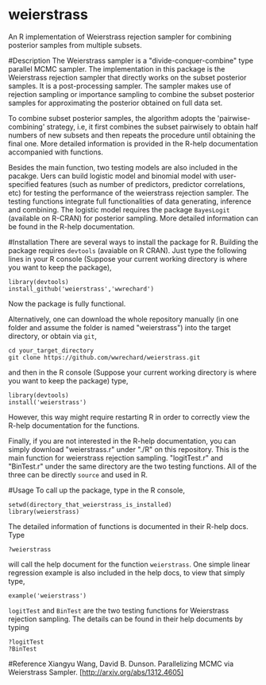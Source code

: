 weierstrass
===========

An R implementation of Weierstrass rejection sampler for combining posterior samples from multiple subsets.

#Description
The Weierstrass sampler is a "divide-conquer-combine" type parallel MCMC sampler. The implementation in this package is the Weierstrass rejection sampler that directly works on the subset posterior samples. It is a post-processing sampler. The sampler makes use of rejection sampling or importance sampling to combine the subset posterior samples for approximating the posterior obtained on full data set.

To combine subset posterior samples, the algorithm adopts the 'pairwise-combining' strategy, i.e, it first combines the subset pairwisely to obtain half numbers of new subsets and then repeats the procedure until obtaining the final one. More detailed information is provided in the R-help documentation accompanied with functions.

Besides the main function, two testing models are also included in the pacakge. Uers can build logistic model and binomial model with user-specified features (such as number of predictors, predictor correlations, etc) for testing the performance of the weierstrass rejection sampler. The testing functions integrate full functionalities of data generating, inference and combining. The logistic model requires the package `BayesLogit` (available on R-CRAN) for posterior sampling. More detailed information can be found in the R-help documentation.

#Installation
There are several ways to install the package for R. Building the package requires `devtools` (avaiable on R CRAN). Just type the following lines in your R console (Suppose your current working directory is where you want to keep the package),
```
library(devtools)
install_github('weierstrass','wwrechard')
```
Now the package is fully functional.

Alternatively, one can download the whole repository manually (in one folder and assume the folder is named "weierstrass") into the target directory, or obtain via `git`,
```
cd your_target_directory
git clone https://github.com/wwrechard/weierstrass.git
```
and then in the R console (Suppose your current working directory is where you want to keep the package) type,
```
library(devtools)
install('weierstrass')
```
However, this way might require restarting R in order to correctly view the R-help documentation for the functions.

Finally, if you are not interested in the R-help documentation, you can simply download "weierstrass.r" under "./R" on this repository. This is the main function for weierstrass rejection sampling. "logitTest.r" and "BinTest.r" under the same directory are the two testing functions. All of the three can be directly `source` and used in R.

#Usage
To call up the package, type in the R console,
```
setwd(directory_that_weierstrass_is_installed)
library(weierstrass)
```
The detailed information of functions is documented in their R-help docs. Type
```
?weierstrass
```
will call the help document for the function `weierstrass`. One simple linear regression example is also included in the help docs, to view that simply type,
```
example('weierstrass')
```
`logitTest` and `BinTest` are the two testing functions for Weierstrass rejection sampling. The details can be found in their help documents by typing
```
?logitTest
?BinTest
```

#Reference
Xiangyu Wang, David B. Dunson. Parallelizing MCMC via Weierstrass Sampler. [http://arxiv.org/abs/1312.4605]
